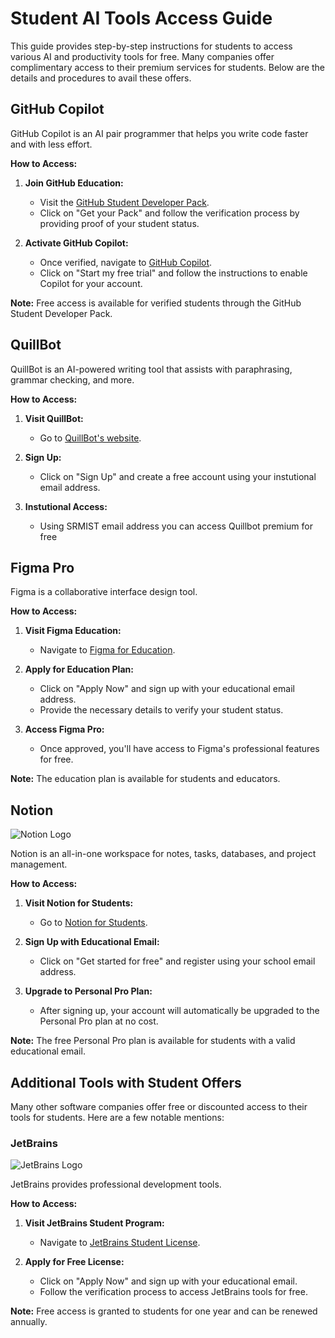 # Student AI Tools Access Guide

This guide provides step-by-step instructions for students to access various AI and productivity tools for free. Many companies offer complimentary access to their premium services for students. Below are the details and procedures to avail these offers.

## GitHub Copilot

GitHub Copilot is an AI pair programmer that helps you write code faster and with less effort.

**How to Access:**

1. **Join GitHub Education:**
   - Visit the [GitHub Student Developer Pack](https://education.github.com/pack).
   - Click on "Get your Pack" and follow the verification process by providing proof of your student status.

2. **Activate GitHub Copilot:**
   - Once verified, navigate to [GitHub Copilot](https://github.com/features/copilot).
   - Click on "Start my free trial" and follow the instructions to enable Copilot for your account.

**Note:** Free access is available for verified students through the GitHub Student Developer Pack. 

## QuillBot

QuillBot is an AI-powered writing tool that assists with paraphrasing, grammar checking, and more.

**How to Access:**

1. **Visit QuillBot:**
   - Go to [QuillBot's website](https://quillbot.com).

2. **Sign Up:**
   - Click on "Sign Up" and create a free account using your instutional email address.

3. **Instutional Access:**
   - Using SRMIST email address you can access Quillbot premium for free


## Figma Pro

Figma is a collaborative interface design tool.

**How to Access:**

1. **Visit Figma Education:**
   - Navigate to [Figma for Education](https://www.figma.com/education/).

2. **Apply for Education Plan:**
   - Click on "Apply Now" and sign up with your educational email address.
   - Provide the necessary details to verify your student status.

3. **Access Figma Pro:**
   - Once approved, you'll have access to Figma's professional features for free.

**Note:** The education plan is available for students and educators.

## Notion

![Notion Logo](https://upload.wikimedia.org/wikipedia/commons/e/e9/Notion-logo.svg)

Notion is an all-in-one workspace for notes, tasks, databases, and project management.

**How to Access:**

1. **Visit Notion for Students:**
   - Go to [Notion for Students](https://www.notion.so/students).

2. **Sign Up with Educational Email:**
   - Click on "Get started for free" and register using your school email address.

3. **Upgrade to Personal Pro Plan:**
   - After signing up, your account will automatically be upgraded to the Personal Pro plan at no cost.

**Note:** The free Personal Pro plan is available for students with a valid educational email.

## Additional Tools with Student Offers

Many other software companies offer free or discounted access to their tools for students. Here are a few notable mentions:

### JetBrains

![JetBrains Logo](https://resources.jetbrains.com/storage/products/company/brand/logos/JetBrains_logo.png)

JetBrains provides professional development tools.

**How to Access:**

1. **Visit JetBrains Student Program:**
   - Navigate to [JetBrains Student License](https://www.jetbrains.com/community/education/#students).

2. **Apply for Free License:**
   - Click on "Apply Now" and sign up with your educational email.
   - Follow the verification process to access JetBrains tools for free.

**Note:** Free access is granted to students for one year and can be renewed annually.



